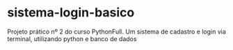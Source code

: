 # sistema-login-basico
Projeto prático nº 2 do curso PythonFull. Um sistema de cadastro e login via terminal, utilizando python e banco de dados
